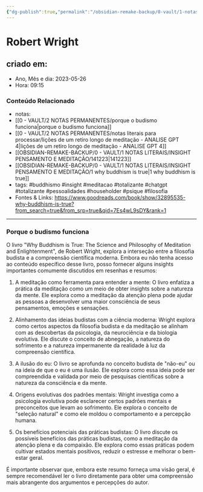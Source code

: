 ```yaml
---
{"dg-publish":true,"permalink":"/obsidian-remake-backup/0-vault/1-notas-literais/insight-pensamento-e-meditacao/robert-wright/","tags":["buddhismo","insight","meditacao","totalizante","chatgpt","pessoalidades","householder","psique","filosofia"],"dgHomeLink":true,"dgShowLocalGraph":true,"dgShowFileTree":true,"dgEnableSearch":true,"noteIcon":""}
---
```


# Robert Wright

## criado em: 
-  Ano, Mês e dia: 2023-05-26
- Hora: 09:15

### Conteúdo Relacionado
- notas: 
- [[0 - VAULT/2 NOTAS PERMANENTES/porque o budismo funciona\|porque o budismo funciona]]
- [[0 - VAULT/2 NOTAS PERMANENTES/notas literais para processar/lições de um retiro longo de meditação - ANALISE GPT 4\|lições de um retiro longo de meditação - ANALISE GPT 4]]
- [[OBSIDIAN-REMAKE-BACKUP/0 - VAULT/1 NOTAS LITERAIS/INSIGHT PENSAMENTO E MEDITAÇÃO/141223\|141223]]
- [[OBSIDIAN-REMAKE-BACKUP/0 - VAULT/1 NOTAS LITERAIS/INSIGHT PENSAMENTO E MEDITAÇÃO/1 why buddhism is true\|1 why buddhism is true]]
- tags: #buddhismo #insight #meditacao #totalizante #chatgpt  #totalizante #pessoalidades #householder #psique #filosofia 
- Fontes & Links: https://www.goodreads.com/book/show/32895535-why-buddhism-is-true?from_search=true&from_srp=true&qid=7Es4wL9sDY&rank=1

---

### Porque o budismo funciona


O livro "Why Buddhism is True: The Science and Philosophy of Meditation and Enlightenment", de Robert Wright, explora a interseção entre a filosofia budista e a compreensão científica moderna. Embora eu não tenha acesso ao conteúdo específico desse livro, posso fornecer alguns insights importantes comumente discutidos em resenhas e resumos:

1. A meditação como ferramenta para entender a mente: O livro enfatiza a prática da meditação como um meio de obter insights sobre a natureza da mente. Ele explora como a meditação da atenção plena pode ajudar as pessoas a desenvolver uma maior consciência de seus pensamentos, emoções e sensações.

2. Alinhamento das ideias budistas com a ciência moderna: Wright explora como certos aspectos da filosofia budista e da meditação se alinham com as descobertas da psicologia, da neurociência e da biologia evolutiva. Ele discute o conceito de abnegação, a natureza do sofrimento e a natureza impermanente da realidade à luz da compreensão científica.

3. A ilusão do eu: O livro se aprofunda no conceito budista de "não-eu" ou na ideia de que o eu é uma ilusão. Ele explora como essa ideia pode ser compreendida e validada por meio de pesquisas científicas sobre a natureza da consciência e da mente.

4. Origens evolutivas dos padrões mentais: Wright investiga como a psicologia evolutiva pode esclarecer certos padrões mentais e preconceitos que levam ao sofrimento. Ele explora o conceito de "seleção natural" e como ele moldou o comportamento e a percepção humana.

5. Os benefícios potenciais das práticas budistas: O livro discute os possíveis benefícios das práticas budistas, como a meditação da atenção plena e da compaixão. Ele explora como essas práticas podem cultivar estados mentais positivos, reduzir o estresse e melhorar o bem-estar geral.

É importante observar que, embora este resumo forneça uma visão geral, é sempre recomendável ler o livro diretamente para obter uma compreensão mais abrangente dos argumentos e percepções do autor.
